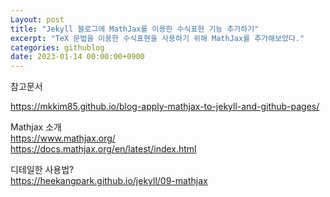 ```yaml
---
Layout: post 
title: "Jekyll 블로그에 MathJax를 이용한 수식표현 기능 추가하기" 
excerpt: "TeX 문법을 이용한 수식표현을 사용하기 위해 MathJax를 추가해보았다." 
categories: githublog
date: 2023-01-14 00:00:00+0900
---
```


참고문서  

https://mkkim85.github.io/blog-apply-mathjax-to-jekyll-and-github-pages/

Mathjax 소개  
https://www.mathjax.org/  
https://docs.mathjax.org/en/latest/index.html  

디테일한 사용법?  
https://heekangpark.github.io/jekyll/09-mathjax
